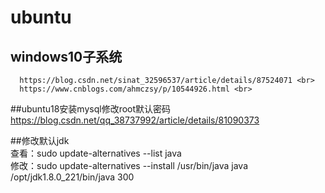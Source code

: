 # ubuntu
## windows10子系统 <br>
      https://blog.csdn.net/sinat_32596537/article/details/87524071 <br>
      https://www.cnblogs.com/ahmczsy/p/10544926.html <br>

##ubuntu18安装mysql修改root默认密码 <br>
      https://blog.csdn.net/qq_38737992/article/details/81090373 <br>
      
##修改默认jdk <br>
      查看：sudo update-alternatives --list java <br>
      修改：sudo update-alternatives --install /usr/bin/java java /opt/jdk1.8.0_221/bin/java 300 <br>
